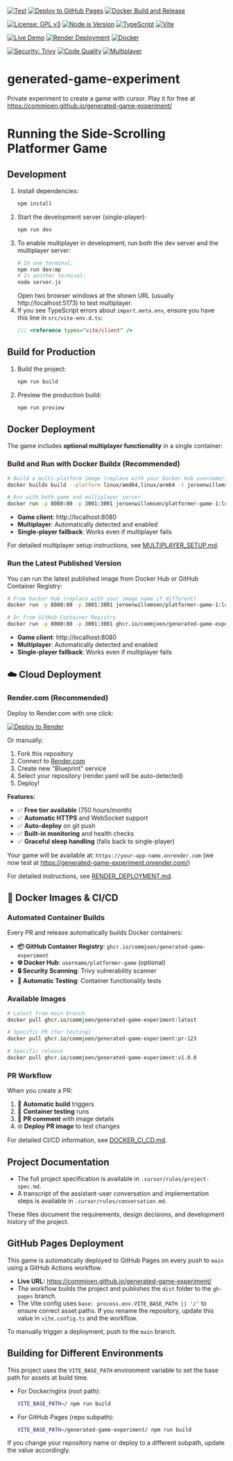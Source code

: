 <!-- Build & Test Status -->
[![Test](https://github.com/commjoen/generated-game-experiment/actions/workflows/test.yml/badge.svg)](https://github.com/commjoen/generated-game-experiment/actions/workflows/test.yml)
[![Deploy to GitHub Pages](https://github.com/commjoen/generated-game-experiment/actions/workflows/deploy.yml/badge.svg)](https://github.com/commjoen/generated-game-experiment/actions/workflows/deploy.yml)
[![Docker Build and Release](https://github.com/commjoen/generated-game-experiment/actions/workflows/docker-release.yml/badge.svg)](https://github.com/commjoen/generated-game-experiment/actions/workflows/docker-release.yml)

<!-- Project Status -->
[![License: GPL v3](https://img.shields.io/badge/License-GPLv3-blue.svg)](https://www.gnu.org/licenses/gpl-3.0)
[![Node.js Version](https://img.shields.io/badge/node-%3E%3D22.0.0-brightgreen.svg)](https://nodejs.org/)
[![TypeScript](https://img.shields.io/badge/TypeScript-5.8.3-blue.svg)](https://www.typescriptlang.org/)
[![Vite](https://img.shields.io/badge/Vite-7.0.4-646CFF.svg)](https://vitejs.dev/)

<!-- Deployment & Infrastructure -->
[![Live Demo](https://img.shields.io/badge/Live%20Demo-GitHub%20Pages-success.svg)](https://commjoen.github.io/generated-game-experiment/)
[![Render Deployment](https://img.shields.io/badge/Render-Deployed-46E3B7.svg)](https://generated-game-experiment.onrender.com/)
[![Docker](https://img.shields.io/badge/Docker-Available-2496ED.svg)](https://github.com/commjoen/generated-game-experiment/pkgs/container/generated-game-experiment)

<!-- Quality & Security -->
[![Security: Trivy](https://img.shields.io/badge/Security-Trivy%20Scanned-green.svg)](https://github.com/commjoen/generated-game-experiment/actions)
[![Code Quality](https://img.shields.io/badge/Code%20Quality-TypeScript-blue.svg)](tsconfig.json)
[![Multiplayer](https://img.shields.io/badge/Multiplayer-WebSocket-orange.svg)](server.js)

# generated-game-experiment
Private experiment to create a game with cursor. Play it for free at https://commjoen.github.io/generated-game-experiment/

# Running the Side-Scrolling Platformer Game

## Development

1. Install dependencies:
   ```sh
   npm install
   ```
2. Start the development server (single-player):
   ```sh
   npm run dev
   ```
3. To enable multiplayer in development, run both the dev server and the multiplayer server:
   ```sh
   # In one terminal:
   npm run dev:mp
   # In another terminal:
   node server.js
   ```
   Open two browser windows at the shown URL (usually http://localhost:5173) to test multiplayer.
4. If you see TypeScript errors about `import.meta.env`, ensure you have this line in `src/vite-env.d.ts`:
   ```ts
   /// <reference types="vite/client" />
   ```

## Build for Production

1. Build the project:
   ```sh
   npm run build
   ```
2. Preview the production build:
   ```sh
   npm run preview
   ```

## Docker Deployment

The game includes **optional multiplayer functionality** in a single container:

### Build and Run with Docker Buildx (Recommended)

```sh
# Build a multi-platform image (replace with your Docker Hub username/image)
docker buildx build --platform linux/amd64,linux/arm64 -t jeroenwillemsen/platformer-game-1:local --load .

# Run with both game and multiplayer server
docker run -p 8080:80 -p 3001:3001 jeroenwillemsen/platformer-game-1:local
```

- **Game client**: http://localhost:8080
- **Multiplayer**: Automatically detected and enabled
- **Single-player fallback**: Works even if multiplayer fails

For detailed multiplayer setup instructions, see [MULTIPLAYER_SETUP.md](./MULTIPLAYER_SETUP.md).

### Run the Latest Published Version

You can run the latest published image from Docker Hub or GitHub Container Registry:

```sh
# From Docker Hub (replace with your image name if different)
docker run -p 8080:80 -p 3001:3001 jeroenwillemsen/platformer-game-1:latest

# Or from GitHub Container Registry
docker run -p 8080:80 -p 3001:3001 ghcr.io/commjoen/generated-game-experiment:latest
```

- **Game client**: http://localhost:8080
- **Multiplayer**: Automatically detected and enabled
- **Single-player fallback**: Works even if multiplayer fails

## ☁️ Cloud Deployment

### Render.com (Recommended)

Deploy to Render.com with one click:

[![Deploy to Render](https://render.com/images/deploy-to-render-button.svg)](https://render.com/deploy)

Or manually:
1. Fork this repository
2. Connect to [Render.com](https://render.com)
3. Create new "Blueprint" service
4. Select your repository (render.yaml will be auto-detected)
5. Deploy!

**Features:**
- ✅ **Free tier available** (750 hours/month)
- ✅ **Automatic HTTPS** and WebSocket support  
- ✅ **Auto-deploy** on git push
- ✅ **Built-in monitoring** and health checks
- ✅ **Graceful sleep handling** (falls back to single-player)

Your game will be available at: `https://your-app-name.onrender.com` (we now test at https://generated-game-experiment.onrender.com/)

For detailed instructions, see [RENDER_DEPLOYMENT.md](./RENDER_DEPLOYMENT.md).

## 🐳 Docker Images & CI/CD

### Automated Container Builds

Every PR and release automatically builds Docker containers:

- **📦 GitHub Container Registry**: `ghcr.io/commjoen/generated-game-experiment`
- **🌐 Docker Hub**: `username/platformer-game` (optional)
- **🔒 Security Scanning**: Trivy vulnerability scanner
- **🧪 Automatic Testing**: Container functionality tests

### Available Images

```bash
# Latest from main branch
docker pull ghcr.io/commjoen/generated-game-experiment:latest

# Specific PR (for testing)
docker pull ghcr.io/commjoen/generated-game-experiment:pr-123

# Specific release
docker pull ghcr.io/commjoen/generated-game-experiment:v1.0.0
```

### PR Workflow

When you create a PR:
1. 🔨 **Automatic build** triggers
2. 🧪 **Container testing** runs  
3. 💬 **PR comment** with image details
4. 🌐 **Deploy PR image** to test changes

For detailed CI/CD information, see [DOCKER_CI_CD.md](./DOCKER_CI_CD.md).

## Project Documentation

- The full project specification is available in `.cursor/rules/project-spec.md`.
- A transcript of the assistant-user conversation and implementation steps is available in `.cursor/rules/conversation.md`.

These files document the requirements, design decisions, and development history of the project.

## GitHub Pages Deployment

This game is automatically deployed to GitHub Pages on every push to `main` using a GitHub Actions workflow.

- **Live URL:** https://commjoen.github.io/generated-game-experiment/
- The workflow builds the project and publishes the `dist` folder to the `gh-pages` branch.
- The Vite config uses `base: process.env.VITE_BASE_PATH || '/'` to ensure correct asset paths. If you rename the repository, update this value in `vite.config.ts` and the workflow.

To manually trigger a deployment, push to the `main` branch.

## Building for Different Environments

This project uses the `VITE_BASE_PATH` environment variable to set the base path for assets at build time.

- For Docker/nginx (root path):
  ```sh
  VITE_BASE_PATH=/ npm run build
  ```
- For GitHub Pages (repo subpath):
  ```sh
  VITE_BASE_PATH=/generated-game-experiment/ npm run build
  ```

If you change your repository name or deploy to a different subpath, update the value accordingly.
